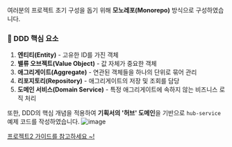 여러분의 프로젝트 초기 구성을 돕기 위해 **모노레포(Monorepo)** 방식으로 구성하였습니다.  

### **📌 DDD 핵심 요소**  

1. **엔티티(Entity)** - 고유한 ID를 가진 객체  
2. **밸류 오브젝트(Value Object)** - 값 자체가 중요한 객체  
3. **애그리게이트(Aggregate)** - 연관된 객체들을 하나의 단위로 묶어 관리  
4. **리포지토리(Repository)** - 애그리게이트의 저장 및 조회를 담당  
5. **도메인 서비스(Domain Service)** - 특정 애그리게이트에 속하지 않는 비즈니스 로직 처리  

또한, DDD의 핵심 개념을 적용하여 **기획서의 '허브' 도메인**을 기반으로 `hub-service` 예제 코드를 작성하였습니다.
![image](https://github.com/user-attachments/assets/a38a981e-344d-416d-83ba-cd4fd16b50e2)


[프로젝트2 가이드를 참고하세요 ~!](https://www.notion.so/2-1b2861c68fb180cc9a72d85aaaf2f4ba)
